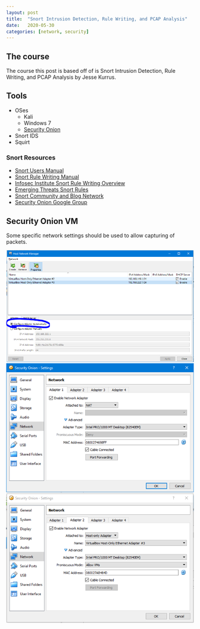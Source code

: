 ```yaml
---
layout: post
title:  "Snort Intrusion Detection, Rule Writing, and PCAP Analysis"
date:   2020-05-30
categories: [network, security]
---
```


## The course

The course this post is based off of is Snort Intrusion Detection, Rule Writing, and PCAP Analysis by Jesse Kurrus.

## Tools

-   OSes
    -   Kali
    -   Windows 7
    -   [Security Onion](https://github.com/Security-Onion-Solutions/security-onion/blob/master/Verify_ISO.md)
-   Snort IDS
-   Squirt


### Snort Resources

-   [Snort Users Manual](http://manual-snort-org.s3-website-us-east-1.amazonaws.com/)
-   [Snort Rule Writing Manual](http://manual-snort-org.s3-website-us-east-1.amazonaws.com/node27.html)
-   [Infosec Institute Snort Rule Writing Overview](http://resources.infosecinstitute.com/snort-rules-workshop-part-one/#gref)
-   [Emerging Threats Snort Rules](https://rules.emergingthreats.net/open/snort-2.9.0/rules/)
-   [Snort Community and Blog Network](https://snort.org/community)
-   [Security Onion Google Group](https://groups.google.com/forum/#!forum/security-onion)

## Security Onion VM

Some specific network settings should be used to allow capturing of packets.

![](/static/images/2020-05-30-snort-intrusion-detection-rule-writing-and-pcap-analysis/vm-network-interfaces.PNG)
![](/static/images/2020-05-30-snort-intrusion-detection-rule-writing-and-pcap-analysis/sec-onion-vm-network-settings-1.PNG)
![](/static/images/2020-05-30-snort-intrusion-detection-rule-writing-and-pcap-analysis/sec-onion-vm-network-settings-2.PNG)
